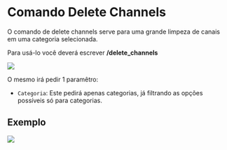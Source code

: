 # Comando Delete Channels

O comando de delete channels serve para uma grande limpeza de canais em uma categoria selecionada.

Para usá-lo você deverá escrever **/delete_channels**

<img src="https://i.imgur.com/fWKIXXR.png">

O mesmo irá pedir 1 paramêtro:

- `Categoria`: Este pedirá apenas categorias, já filtrando as opções possíveis só para categorias.

## Exemplo 

<img src="https://i.imgur.com/7GpnGOx.png">